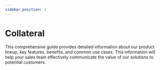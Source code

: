 ```yaml
---
sidebar_position: 2
---
```


# Collateral

This comprehensive guide provides detailed information about our product lineup, key features, benefits, and common use cases. This information will help your sales team effectively communicate the value of our solutions to potential customers.
